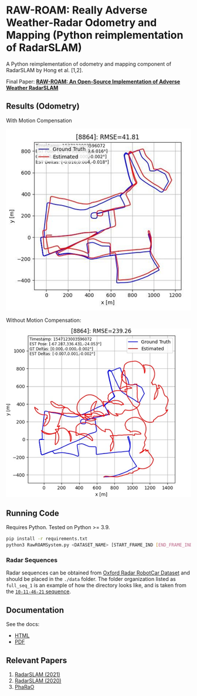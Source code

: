 # RAW-ROAM: Really Adverse Weather-Radar Odometry and Mapping (Python reimplementation of RadarSLAM)

A Python reimplementation of odometry and mapping component of RadarSLAM by Hong et al. [1,2].

Final Paper: [**RAW-ROAM: An Open-Source Implementation of Adverse Weather RadarSLAM**](https://github.com/Samleo8/RadarSLAMPy/blob/master/raw-roam.pdf)

## Results (Odometry)

With Motion Compensation

![With Motion Compensation](results/full_seq_1_withmotion.jpg)

Without Motion Compensation:

![Without Motion Compensation](results/full_seq_1_nomotion.jpg)

## Running Code

Requires Python. Tested on Python >= 3.9.

```bash
pip install -r requirements.txt
python3 RawROAMSystem.py <DATASET_NAME> [START_FRAME_IND [END_FRAME_IND]]
```

### Radar Sequences

Radar sequences can be obtained from [Oxford Radar RobotCar Dataset](https://oxford-robotics-institute.github.io/radar-robotcar-dataset/datasets) and should be placed in the `./data` folder. The folder organization listed as `full_seq_1` is an example of how the directory looks like, and is taken from the [`10-11-46-21` sequence](https://oxford-robotics-institute.github.io/radar-robotcar-dataset/datasets/2019-01-10-11-46-21-radar-oxford-10k).

## Documentation

See the docs:

- [HTML](./doc/html/index.html)
- [PDF](./doc/latex/refman.pdf)

## Relevant Papers

 1. [RadarSLAM (2021)](https://arxiv.org/abs/2104.05347)
 2. [RadarSLAM (2020)](https://arxiv.org/abs/2005.02198)
 3. [PhaRaO](https://ieeexplore.ieee.org/document/9197231)

